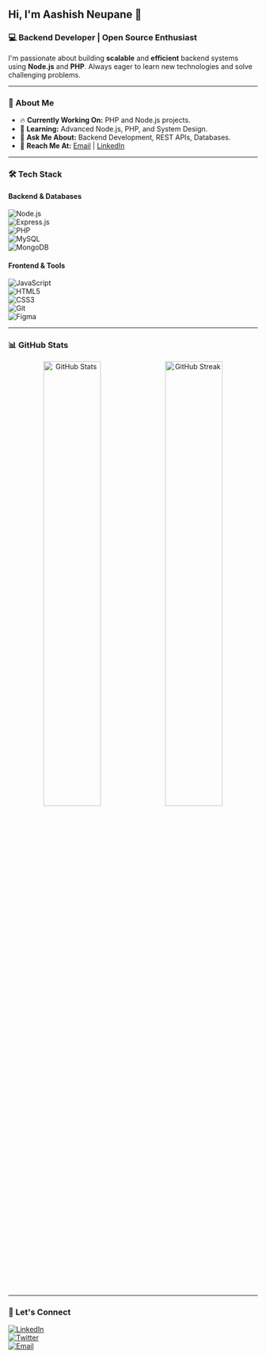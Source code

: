 ## Hi, I'm Aashish Neupane 👋  

### 💻 Backend Developer | Open Source Enthusiast  

I'm passionate about building **scalable** and **efficient** backend systems using **Node.js** and **PHP**. Always eager to learn new technologies and solve challenging problems.  

---

### 🚀 About Me  

- 🔥 **Currently Working On:** PHP and Node.js projects.  
- 🌱 **Learning:** Advanced Node.js, PHP, and System Design.  
- 💬 **Ask Me About:** Backend Development, REST APIs, Databases.  
- 💌 **Reach Me At:** [Email](mailto:aashishneupane63@gmail.com.com) | [LinkedIn](https://www.linkedin.com/in/aashish-neupane-a4a7bb2ab/)  

---

### 🛠️ Tech Stack  

#### Backend & Databases  
![Node.js](https://img.shields.io/badge/Node.js-339933?style=for-the-badge&logo=node.js&logoColor=white)  
![Express.js](https://img.shields.io/badge/Express.js-000000?style=for-the-badge&logo=express&logoColor=white)  
![PHP](https://img.shields.io/badge/PHP-777BB4?style=for-the-badge&logo=php&logoColor=white)  
![MySQL](https://img.shields.io/badge/MySQL-4479A1?style=for-the-badge&logo=mysql&logoColor=white)  
![MongoDB](https://img.shields.io/badge/MongoDB-47A248?style=for-the-badge&logo=mongodb&logoColor=white)  

#### Frontend & Tools  
![JavaScript](https://img.shields.io/badge/JavaScript-F7DF1E?style=for-the-badge&logo=javascript&logoColor=black)  
![HTML5](https://img.shields.io/badge/HTML5-E34F26?style=for-the-badge&logo=html5&logoColor=white)  
![CSS3](https://img.shields.io/badge/CSS3-1572B6?style=for-the-badge&logo=css3&logoColor=white)  
![Git](https://img.shields.io/badge/Git-F05032?style=for-the-badge&logo=git&logoColor=white)  
![Figma](https://img.shields.io/badge/Figma-F24E1E?style=for-the-badge&logo=figma&logoColor=white)  

---

### 📊 GitHub Stats  

<p align="center">
  <img src="https://github-readme-stats.vercel.app/api?username=neupane32&show_icons=true&theme=tokyonight" alt="GitHub Stats" width="48%"/>
  <img src="https://github-readme-streak-stats.herokuapp.com?user=neupane32&theme=tokyonight" alt="GitHub Streak" width="48%"/>
</p>  

---

### 👯️ Let's Connect  

[![LinkedIn](https://img.shields.io/badge/LinkedIn-0077B5?style=for-the-badge&logo=linkedin&logoColor=white)](https://www.linkedin.com/in/aashish-neupane-a4a7bb2ab/)  
[![Twitter](https://img.shields.io/badge/Twitter-1DA1F2?style=for-the-badge&logo=twitter&logoColor=white)](https://twitter.com/your-twitter)  
[![Email](https://img.shields.io/badge/Email-D14836?style=for-the-badge&logo=gmail&logoColor=white)](mailto:your-email@example.com)  

 
